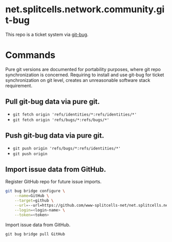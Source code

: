 # net.splitcells.network.community.git-bug

This repo is a ticket system via [git-bug](https://github.com/MichaelMure/git-bug).

# Commands

Pure git versions are documented for portability purposes,
where git repo synchronization is concerned.
Requiring to install and use git-bug for ticket synchronization on git level,
creates an unreasonable software stack requirement.

## Pull git-bug data via pure git.
* `git fetch origin 'refs/identities/*:refs/identities/*'`
* `git fetch origin 'refs/bugs/*:refs/bugs/*'`
## Push git-bug data via pure git.
* `git push origin 'refs/bugs/*:refs/identities/*'`
* `git push origin`
## Import issue data from GitHub.
Register GitHub repo for future issue imports.

```bash
git bug bridge configure \
    --name=GitHub \
    --target=github \
    --url=--url=https://github.com/www-splitcells-net/net.splitcells.network  \
    --login=<login-name> \
    --token=<token>
```

Import issue data from GitHub.

```git bug bridge pull GitHub```